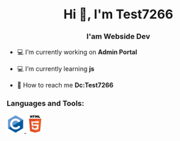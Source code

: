 <h1 align="center">Hi 👋, I'm Test7266</h1>
<h3 align="center">I'am Webside Dev</h3>

- 💻 I’m currently working on **Admin Portal**

- 💻 I’m currently learning **js**

- 👾 How to reach me **Dc:Test7266**



<h3 align="left">Languages and Tools:</h3>
<p align="left"> <a href="https://www.cprogramming.com/" target="_blank" rel="noreferrer"> <img src="https://raw.githubusercontent.com/devicons/devicon/master/icons/c/c-original.svg" alt="c" width="40" height="40"/> </a> <a href="https://www.w3.org/html/" target="_blank" rel="noreferrer"> <img src="https://raw.githubusercontent.com/devicons/devicon/master/icons/html5/html5-original-wordmark.svg" alt="html5" width="40" height="40"/> </a> </p>
